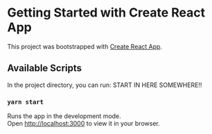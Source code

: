 # Getting Started with Create React App

This project was bootstrapped with [Create React App](https://github.com/facebook/create-react-app).

## Available Scripts

In the project directory, you can run:
START IN HERE SOMEWHERE!!

### `yarn start`

Runs the app in the development mode.\
Open [http://localhost:3000](http://localhost:3000) to view it in your browser.
